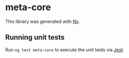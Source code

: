 # meta-core

This library was generated with [Nx](https://nx.dev).

## Running unit tests

Run `ng test meta-core` to execute the unit tests via [Jest](https://jestjs.io).
